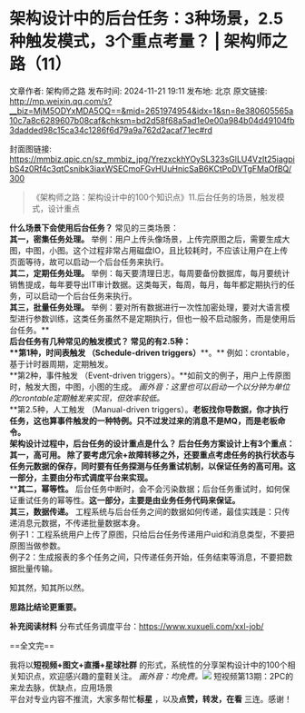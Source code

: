 # 架构设计中的后台任务：3种场景，2.5种触发模式，3个重点考量？ | 架构师之路（11）

文章作者: 架构师之路
发布时间: 2024-11-21 19:11
发布地: 北京
原文链接: http://mp.weixin.qq.com/s?__biz=MjM5ODYxMDA5OQ==&mid=2651974954&idx=1&sn=8e380605565a10c7a8c6289607b08caf&chksm=bd2d58f68a5ad1e0e00a984b04d49104fb3dadded98c15ca34c1286f6d79a9a762d2acaf71ec#rd

封面图链接: https://mmbiz.qpic.cn/sz_mmbiz_jpg/YrezxckhYOySL323sGlLU4VzIt25iagpibS4z0Rf4c3qtCsnibk3iaxWSECmoFGvHUuHnicSaB6KCtPoDVTgFMaOfBQ/300

> 《架构师之路：架构设计中的100个知识点》11.后台任务的场景，触发模式，设计重点

  

**什么场景下会使用后台任务？** 常见的三类场景：  
**其一，密集任务处理。**
举例：用户上传头像场景，上传完原图之后，需要生成大图，中图，小图。这个过程非常占用磁盘IO，且比较耗时，不应该让用户在上传页面等待，故可以启动一个后台任务来执行。  
**其二，定期任务处理。**
举例：每天要清理日志，每周要备份数据库，每月要统计销售提成，每年要导出IT审计数据。这类每天，每周，每月，每年都定期执行的任务，可以启动一个后台任务来执行。  
**其三，批量任务处理。**
举例：要对所有数据进行一次性加密处理，要对大语言模型进行参数训练，这类任务虽然不是定期执行，但也一般不启动服务，而是使用后台任务。**  
****后台任务有几种常见的触发模式？** 常见的有2.5种：  
**第1种，时间表触发 （Schedule-driven triggers）****。** 例如：crontable，基于计时器周期，定期触发。  
**第2种，事件触发 （Event-driven triggers）。**如前文的例子，用户上传原图时，触发大图，中图，小图的生成。
_画外音：这里也可以启动一个以分钟为单位的crontable定期触发来实现，但效率较低。_  
**第2.5种，人工触发 （Manual-driven
triggers）。**老板找你导数据，你才执行任务，这也算事件触发的一种特例。只不过发过来的消息不是MQ，而是老板命令。  
**架构设计过程中，后台任务的设计重点是什么？** 后台任务方案设计上有3个重点：  
**其一，高可用。**
除了要考虑冗余+故障转移之外，还要重点考虑任务的执行状态与任务元数据的保存，同时要有任务探测与任务重试机制，以保证任务的高可用。**这一部分，主要由分布式调度平台来实现。****  
****其二，幂等性。** 后台任务中断时，会不会污染数据；后台任务重试时，如何保证重试任务的幂等性。**这一部分，主要是由业务任务代码来保证。**  
**其三，数据传递。** 工程系统与后台任务之间的数据如何传递，最佳实践是：只传递消息元数据，不传递批量数据本身。  
例子1：工程系统用户上传了原图，只给后台任务传递用户uid和消息类型，不要把原图当做参数。  
例子2：生成报表的多个任务之间，只传递任务开始，任务结束等消息，不要把数据批量传输。

  

知其然，知其所以然。

**思路比结论更重要。**

  

**补充阅读材料** 分布式任务调度平台：https://www.xuxueli.com/xxl-job/  

==全文完==

  
我将以**短视频+图文+直播+星球社群** 的形式，系统性的分享架构设计中的100个相关知识点，欢迎感兴趣的童鞋关注。
_画外音：均免费。_![](https://mmbiz.qpic.cn/sz_mmbiz_png/YrezxckhYOySL323sGlLU4VzIt25iagpiblGVXmSxy7DlYAIvXwiasmgYgMfxSRLOZ55P5993apuNJVWZQFdAiaADw/640?wx_fmt=png&from=appmsg)
短视频第13期：2PC的来龙去脉，优缺点，应用场景  
平台对专业内容不推流，大家多帮忙**标星** ，以及**点赞，转发，在看** 三连。感谢！

